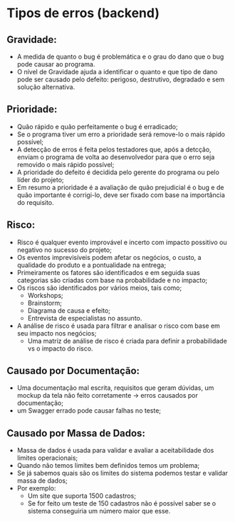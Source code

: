 # Tipos de erros (backend)
## Gravidade:
- A medida de quanto o bug é problemática e o grau do dano que o bug pode causar ao programa.
- O nível de Gravidade ajuda a identificar o quanto e que tipo de dano pode ser causado pelo defeito: perigoso, destrutivo, degradado e sem solução alternativa.
## Prioridade:
- Quão rápido e quão perfeitamente o bug é erradicado;
- Se o programa tiver um erro a prioridade será remove-lo o mais rápido possível;
- A detecção de erros é feita pelos testadores que, após a detcção, enviam o programa de volta ao desenvolvedor para que o erro seja removido o mais rápido possível;
- A prioridade do defeito é decidida pelo gerente do programa ou pelo líder do projeto;
- Em resumo a prioridade é a avaliação de quão prejudicial é o bug e de quão importante é corrigi-lo, deve ser fixado com base na importância do requisito.
## Risco:
- Risco é qualquer evento improvável e incerto com impacto possitivo ou negativo no sucesso do projeto;
- Os eventos imprevisíveis podem afetar os negócios, o custo, a qualidade do produto e a pontualidade na entrega;
- Primeiramente os fatores são identificados e em seguida suas categorias são criadas com base na probabilidade e no impacto;
- Os riscos são identificados por vários meios, tais como;
    - Workshops;
    - Brainstorm;
    - Diagrama de causa e efeito;
    - Entrevista de especialistas no assunto.
- A análise de risco é usada para filtrar e analisar o risco com base em seu impacto nos negócios;
    - Uma matriz de análise de risco é criada para definir a probabilidade vs o impacto do risco.
## Causado por Documentação:
- Uma documentação mal escrita, requisitos que geram dúvidas, um mockup da tela não feito corretamente -> erros causados por documentação;
- um Swagger errado pode causar falhas no teste;
## Causado por Massa de Dados:
- Massa de dados é usada para validar e avaliar a aceitabilidade dos limites operacionais;
- Quando não temos limites bem definidos temos um problema;
- Se já sabemos quais são os limites do sistema podemos testar e validar massa de dados;
- Por exemplo:
    - Um site que suporta 1500 cadastros;
    - Se for feito um teste de 150 cadastros não é possível saber se o sistema conseguiria um número maior que esse.